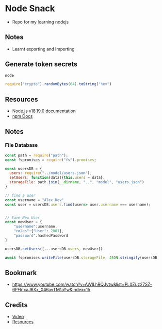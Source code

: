 # Node Snack
* Repo for my learning nodejs

## Notes
- Learnt exporting and Importing

## Generate token secrets
```js
node

require("crypto").randomBytes(64).toString("hex")
```

## Resources
- [Node.js v18.19.0 documentation](https://nodejs.org/docs/latest-v18.x/api/index.html)
- [npm Docs](https://docs.npmjs.com/)

## Notes
### File Database
```js
const path = require("path");
const fspromises = require("fs").promises;

const usersDB = {
  users: require("../model/users.json"),
  setUsers: function(data){this.users = data},
  storageFile: path.join(__dirname, "..", "model", "users.json")
}

// find a user
const username = "Alex Dev"
const user = usersDB.users.find(user=> user.username === username);


// Save New User
const newUser = {
    "username":username, 
    "roles":{"User": 2001}, 
    "password":hashedPassword
}

usersDB.setUsers([...usersDB.users, newUser])

await fspromises.writeFile(usersDB.storageFile, JSON.stringify(usersDB.users));
```

## Bookmark
* https://www.youtube.com/watch?v=AWlLhRQJvtw&list=PL0Zuz27SZ-6PFkIxaJ6Xx_X46avTM1aYw&index=15

## Credits
* [Video](https://www.youtube.com/watch?v=f2EqECiTBL8&t=4s)
* [Resources](https://github.com/gitdagray/node_js_resources)

